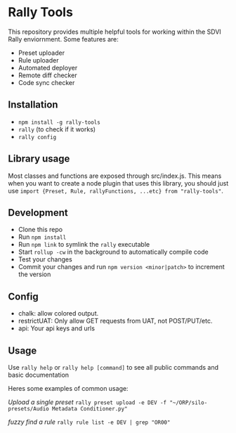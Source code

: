 # Rally Tools

This repository provides multiple helpful tools for working within the SDVI
Rally enviornment. Some features are:

 - Preset uploader
 - Rule uploader
 - Automated deployer
 - Remote diff checker
 - Code sync checker

## Installation

 - `npm install -g rally-tools`
 - `rally` (to check if it works)
 - `rally config`

## Library usage

Most classes and functions are exposed through src/index.js. This means when
you want to create a node plugin that uses this library, you should just use
    `import {Preset, Rule, rallyFunctions, ...etc} from "rally-tools"`.

## Development

 - Clone this repo
 - Run `npm install`
 - Run `npm link` to symlink the `rally` executable
 - Start `rollup -cw` in the background to automatically compile code
 - Test your changes
 - Commit your changes and run `npm version <minor|patch>` to increment the
   version

## Config

 - chalk: allow colored output.
 - restrictUAT: Only allow GET requests from UAT, not POST/PUT/etc.
 - api: Your api keys and urls

## Usage

Use `rally help` or `rally help [command]` to see all public commands and basic
documentation

Heres some examples of common usage:

*Upload a single preset*
`rally preset upload -e DEV -f "~/ORP/silo-presets/Audio Metadata Conditioner.py"`

*fuzzy find a rule*
`rally rule list -e DEV | grep "OR00"`
